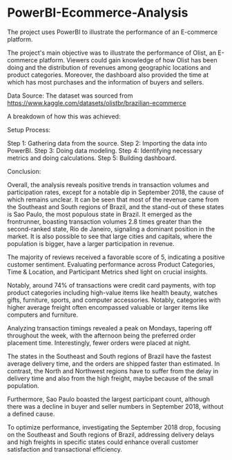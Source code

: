 # PowerBI-Ecommerce-Analysis
The project uses PowerBI to illustrate the performance of an E-commerce platform.

The project's main objective was to illustrate the performance of Olist, an E-commerce platform. Viewers could gain knowledge of how Olist has been doing and the distribution of revenues among geographic locations and product categories. Moreover, the dashboard also provided the time at which has most purchases and the information of buyers and sellers.

Data Source: The dataset was sourced from https://www.kaggle.com/datasets/olistbr/brazilian-ecommerce

A breakdown of how this was achieved:

Setup Process:

Step 1: Gathering data from the source.
Step 2: Importing the data into PowerBI.
Step 3: Doing data modeling.
Step 4: Identifying necessary metrics and doing calculations.
Step 5: Building dashboard.

Conclusion:

Overall, the analysis reveals positive trends in transaction volumes and participation rates, except for a notable dip in September 2018, the cause of which remains unclear. It can be seen that most of the revenue came from the Southeast and South regions of Brazil, and the stand-out of these states is Sao Paulo, the most populous state in Brazil. It emerged as the frontrunner, boasting transaction volumes 2.8 times greater than the second-ranked state, Rio de Janeiro, signaling a dominant position in the market. It is also possible to see that large cities and capitals, where the population is bigger, have a larger participation in revenue. 

The majority of reviews received a favorable score of 5, indicating a positive customer sentiment. Evaluating performance across Product Categories, Time & Location, and Participant Metrics shed light on crucial insights.

Notably, around 74% of transactions were credit card payments, with top product categories including high-value items like health beauty, watches gifts, furniture, sports, and computer accessories. Notably, categories with higher average freight often encompassed valuable or larger items like computers and furniture.

Analyzing transaction timings revealed a peak on Mondays, tapering off throughout the week, with the afternoon being the preferred order placement time. Interestingly, fewer orders were placed at night. 

The states in the Southeast and South regions of Brazil have the fastest average delivery time, and the orders are shipped faster than estimated. In contrast, the North and Northwest regions have to suffer from the delay in delivery time and also from the high freight, maybe because of the small population. 

Furthermore, Sao Paulo boasted the largest participant count, although there was a decline in buyer and seller numbers in September 2018, without a defined cause.

To optimize performance, investigating the September 2018 drop, focusing on the Southeast and South regions of Brazil, addressing delivery delays and high freights in specific states could enhance overall customer satisfaction and transactional efficiency.




